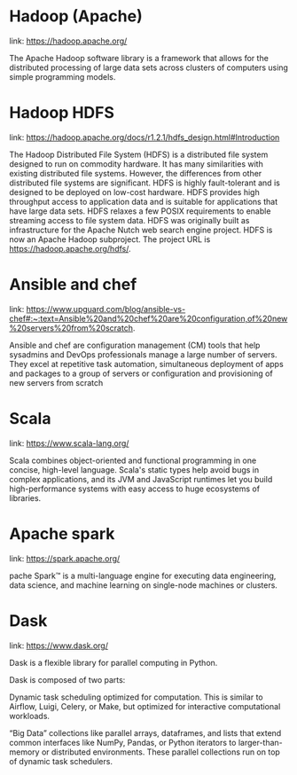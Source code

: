 # Hadoop (Apache)
link: https://hadoop.apache.org/

The Apache Hadoop software library is a framework that allows for the distributed processing of large data sets across clusters of computers using simple programming models.

# Hadoop HDFS

link: https://hadoop.apache.org/docs/r1.2.1/hdfs_design.html#Introduction

The Hadoop Distributed File System (HDFS) is a distributed file system designed to run on commodity hardware. It has many similarities with existing distributed file systems. However, the differences from other distributed file systems are significant. HDFS is highly fault-tolerant and is designed to be deployed on low-cost hardware. HDFS provides high throughput access to application data and is suitable for applications that have large data sets. HDFS relaxes a few POSIX requirements to enable streaming access to file system data. HDFS was originally built as infrastructure for the Apache Nutch web search engine project. HDFS is now an Apache Hadoop subproject. The project URL is https://hadoop.apache.org/hdfs/.

# Ansible and chef

link: https://www.upguard.com/blog/ansible-vs-chef#:~:text=Ansible%20and%20chef%20are%20configuration,of%20new%20servers%20from%20scratch.

Ansible and chef are configuration management (CM) tools that help sysadmins and DevOps professionals manage a large number of servers. They excel at repetitive task automation, simultaneous deployment of apps and packages to a group of servers or configuration and provisioning of new servers from scratch

# Scala

link: https://www.scala-lang.org/

Scala combines object-oriented and functional programming in one concise, high-level language. Scala's static types help avoid bugs in complex applications, and its JVM and JavaScript runtimes let you build high-performance systems with easy access to huge ecosystems of libraries.

# Apache spark

link: https://spark.apache.org/

pache Spark™ is a multi-language engine for executing data engineering, data science, and machine learning on single-node machines or clusters.

# Dask

link: https://www.dask.org/

Dask is a flexible library for parallel computing in Python.

Dask is composed of two parts:

Dynamic task scheduling optimized for computation. This is similar to Airflow, Luigi, Celery, or Make, but optimized for interactive computational workloads.

“Big Data” collections like parallel arrays, dataframes, and lists that extend common interfaces like NumPy, Pandas, or Python iterators to larger-than-memory or distributed environments. These parallel collections run on top of dynamic task schedulers.
